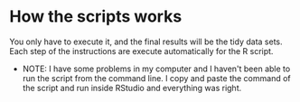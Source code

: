 # How the scripts works

You only have to execute it, and the final results will be the tidy data sets. Each step of the instructions are execute automatically for the R script.

* NOTE: I have some problems in my computer and I haven't been able to run the script from the command line. I copy and paste the command of the script and run inside RStudio and everything was right.
